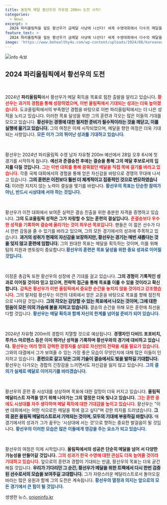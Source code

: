 ```yaml
---
title: 올림픽 메달 황선우의 자유형 200ｍ 도전 시작!
categories:
  - News
excerpt: >
  2024 파리올림픽을 앞둔 황선우가 금메달 사냥에 나선다! 세계 수영대회에서 다수의 메달을 획득한 그는, 노력을 바탕으로 30일 결승에서 성공적인 역영을 다짐하며 시상대에 오르겠다고 의지를 불태운다.
feature_text: >
  2024 파리올림픽을 앞둔 황선우가 금메달 사냥에 나선다! 세계 수영대회에서 다수의 메달을 획득한 그는, 노력을 바탕으로 30일 결승에서 성공적인 역영을 다짐하며 시상대에 오르겠다고 의지를 불태운다.
image: 'https://www.behealthy4u.com/wp-content/uploads/2024/06/koreanews.jpg'
---
```


<p><img src="https://www.behealthy4u.com/wp-content/uploads/2024/06/koreanews.jpg" alt="info 속보" /></p>

<h2 data-ke-size="size26">2024 파리올림픽에서 황선우의 도전</h2>

<p data-ke-size="size16">&nbsp;</p>  

<p>2024년 <b>파리올림픽</b>에서 황선우가 메달 획득을 목표로 힘찬 출발을 알리고 있습니다. <b><span style="color: #ee2323;">황선우는 과거의 경험을 통해 성장하였으며, 이번 올림픽에서 기대되는 성과는 더욱 높아졌습니다.</span></b> 도쿄올림픽에서의 부족했던 경험을 바탕으로 이번 파리올림픽에서는 더 나은 성적을 노리고 있습니다. 이러한 목표 달성을 위한 그의 훈련과 각오는 많은 이들의 기대를 모으고 있습니다. <b><span style="background-color: #21538527;">황선우는 경쟁에 대한 철저한 준비가 필수적이라는 것을 깨닫고, 이를 실행에 옮기고 있습니다.</span></b> 그의 여정은 이제 시작되었으며, 메달을 향한 여정은 더욱 기대되는 사항입니다. <b><span style="color: #1a5490;">모든 이가 그의 뛰어난 성과를 기대하고 있습니다.</span></b></p>

<p data-ke-size="size16">&nbsp;</p>  

<p>황선우는 2024년 파리올림픽 수영 남자 자유형 200m 예선에서 28일 오후 6시에 첫 경기를 시작하게 됩니다. <b>예선과 준결승전 후에는 결승을 통해 그의 메달 후보로서의 입지를 다질 것입니다.</b> <b><span style="color: #ee2323;">그는 이번 대회를 통해 꿈꿔왔던 메달을 직접 목에 걸기를 바라고 있습니다.</span></b> 각종 국제 대회에서의 경험을 통해 얻은 자신감을 바탕으로 경쟁의 무대에 나서고 있습니다. <b><span style="background-color: #21538527;">그의 훈련은 이전보다 훨씬 더 체계적이고 집중적인 것으로 변모하였습니다.</span></b> 이러한 지치지 않는 노력이 결실을 맺기를 바랍니다. <b><span style="color: #1a5490;">황선우의 목표는 단순한 참여가 아닌, 반드시 시상대에 서야 하는 것입니다.</span></b></p>

<p data-ke-size="size16">&nbsp;</p>  

<p>황선우가 이전 대회에서 보여준 실력은 결승 진출을 위한 충분한 자격을 증명하고 있습니다. <b>그의 도쿄올림픽 성적은 그가 자랑할 수 있는 훈련의 결실입니다.</b> <b><span style="color: #ee2323;">준결승보다 우수한 성적을 기록하며 결승에 올라가는 것이 최우선 목표입니다.</span></b> 팬들은 이 젊은 선수가 다시 한번 감동을 줄 수 있기를 바라고 있으며, 그의 모든 경기에서의 성과에 주목하고 있습니다. <b><span style="background-color: #21538527;">과거의 성취가 현재의 자신감을 보장하지만, 황선우는 경기는 매번 새롭다는 것을 잊지 않고 훈련에 임합니다.</span></b> 그의 원대한 목표는 메달을 획득하는 것이며, 이를 위해 팀의 지원과 멘토링이 중요합니다.<b><span style="color: #1a5490;">황선우의 훈련은 목표 달성을 위한 중요 성과로 이어질 것입니다.</span></b></p>

<p data-ke-size="size16">&nbsp;</p>  

<p>이정훈 총감독 또한 황선우의 성장에 큰 기대를 걸고 있습니다. <b>그의 경험이 기록적인 성과로 이어질 것이라 믿고 있으며, 전략적 접근을 통해 목표를 이룰 수 있을 것이라고 확신합니다.</b> <b><span style="color: #ee2323;">감독은 황선우가 이번 올림픽에서 중요한 순간을 놓치지 않을 것이라고 강조했습니다.</span></b> 그의 말처럼 황선우는 이전의 대회에서 얻은 교훈을 바탕으로 목표를 향해 점진적으로 나아갈 것입니다. <b><span style="background-color: #21538527;">그의 각오는 감당할 수 있는 목표에서 나오는 것이며, 그에 대한 믿음이 모든 이의 가슴에 불을 지피고 있습니다.</span></b> 결승의 순간을 위해 모든 훈련에 최선을 다할 것입니다. <b><span style="color: #1a5490;">황선우는 메달 획득과 함께 자신의 한계를 넘어설 준비가 되어 있습니다.</span></b></p>

<p data-ke-size="size16">&nbsp;</p>  

<p>2024년 자유형 200m의 경합이 치열할 것으로 예상됩니다. <b>경쟁자인 다비드 포포비치, 루카스 마르텐스 등은 이미 뛰어난 성적을 기록하며 황선우와의 경기에 대비하고 있습니다.</b> <b><span style="color: #ee2323;">황선우는 여러 명의 강력한 경쟁자를 상대로 자신만의 전략을 세울 필요가 있습니다.</span></b> 그와의 대결에서 그가 보여줄 수 있는 가장 좋은 모습이 무엇인지에 대해 많은 이들이 인지하고 있습니다. <b><span style="background-color: #21538527;">훈련으로 갈고 닦은 그의 기술이 결승에서도 빛을 발하길 기대합니다.</span></b> 황선우는 다가오는 경합의 긴장감을 느끼면서도 자신감을 잃지 않고 있습니다. <b><span style="color: #1a5490;">그의 결의가 실제로 메달로 이어지기를 바라겠습니다.</span></b></p>

<p data-ke-size="size16">&nbsp;</p>  

<p>황선우의 훈련 중 시상대를 상상하며 목표에 대한 갈망이 더욱 커지고 있습니다. <b>올림픽 메달리스트 자격을 얻기 위해 나아가는 그의 열정은 더욱 빛나고 있습니다.</b> <b><span style="color: #ee2323;">그는 훈련 중에도 시상대를 자주 생각하며 메달 획득에 대한 기대감을 높이고 있습니다.</span></b> 황선우는 "이번 대회에서는 어떤 식으로든 메달을 목에 걸고 싶다"며 강한 의지를 드러냈습니다. <b><span style="background-color: #21538527;">그의 꿈은 올림픽 메달리스트로서 기억되는 것이며, 모두의 기대에 부응하길 바랍니다.</span></b> 매경기에서의 성과가 그가 꿈꾸는 ‘시상대에 서는 것’으로 향하는 중요한 발걸음이 될 것입니다. <b><span style="color: #1a5490;">황선우의 이러한 모습은 많은 이들에게 영감을 주는 요소가 되고 있습니다.</span></b></p>

<p data-ke-size="size16">&nbsp;</p>  

<p>황선우의 여정은 이제 시작입니다. <b>올림픽에서의 성공은 단순히 메달을 넘어 서 다양한 가능성을 만들어갈 것입니다.</b> <b><span style="color: #ee2323;">그의 성과가 한국 수영에 대한 관심도 더욱 높여줄 것이라 기대하고 있습니다.</span></b> 앞으로의 훈련과 경합이 기대되는 만큼, 황선우의 목표는 더욱 굳건해질 것입니다. <b><span style="background-color: #21538527;">우리가 기다리던 그 순간, 황선우가 메달을 위한 트랙에서 다시 한번 검증된 선수로서의 모습을 보여주길 고대합니다.</span></b> 그가 자랑스러운 메달리스트로서 돌아오길 바라는 많은 응원과 함께 그의 도전은 계속됩니다. <b><span style="color: #1a5490;">황선우의 열정과 의지는 앞으로의 모든 경기에서 큰 힘이 될 것입니다.</span></b></p>
생생한 뉴스, <a href="https://onioninfo.kr" rel="dofollow">onioninfo.kr</a>


